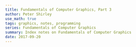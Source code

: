 ```yaml
---
title: Fundamentals of Computer Graphics, Part 3
author: Peter Shirley
use_math: true
tags: graphics, notes, programming
series: Fundamentals of Computer Graphics
summary: Index notes on Fundamentals of Computer Graphics
date: 2017-09-20
---
```


